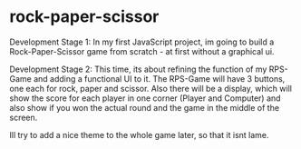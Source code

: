# rock-paper-scissor
Development Stage 1:
In my first JavaScript project, im going to build a Rock-Paper-Scissor game from scratch - at first without a graphical ui.

Development Stage 2:
This time, its about refining the function of my RPS-Game and adding a functional UI to it.
The RPS-Game will have 3 buttons, one each for rock, paper and scissor.
Also there will be a display, which will show the score for each player in one corner (Player and Computer)
and also show if you won the actual round and the game in the middle of the screen.

Ill try to add a nice theme to the whole game later, so that it isnt lame.